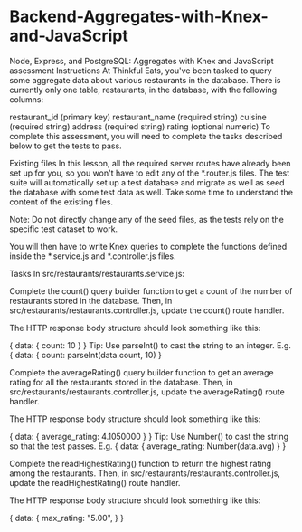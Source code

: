 # Backend-Aggregates-with-Knex-and-JavaScript

Node, Express, and PostgreSQL: Aggregates with Knex and JavaScript assessment
Instructions
At Thinkful Eats, you've been tasked to query some aggregate data about various restaurants in the database. There is currently only one table, restaurants, in the database, with the following columns:

restaurant_id (primary key)
restaurant_name (required string)
cuisine (required string)
address (required string)
rating (optional numeric)
To complete this assessment, you will need to complete the tasks described below to get the tests to pass.

Existing files
In this lesson, all the required server routes have already been set up for you, so you won't have to edit any of the *.router.js files. The test suite will automatically set up a test database and migrate as well as seed the database with some test data as well. Take some time to understand the content of the existing files.

Note: Do not directly change any of the seed files, as the tests rely on the specific test dataset to work.

You will then have to write Knex queries to complete the functions defined inside the *.service.js and *.controller.js files.

Tasks
In src/restaurants/restaurants.service.js:

Complete the count() query builder function to get a count of the number of restaurants stored in the database. Then, in src/restaurants/restaurants.controller.js, update the count() route handler.

The HTTP response body structure should look something like this:

{ data:  { count: 10 } }
Tip: Use parseInt() to cast the string to an integer. E.g. { data: { count: parseInt(data.count, 10) }

Complete the averageRating() query builder function to get an average rating for all the restaurants stored in the database. Then, in src/restaurants/restaurants.controller.js, update the averageRating() route handler.

The HTTP response body structure should look something like this:

{ data: { average_rating: 4.1050000 } }
Tip: Use Number() to cast the string so that the test passes. E.g. { data: { average_rating: Number(data.avg) } }

Complete the readHighestRating() function to return the highest rating among the restaurants. Then, in src/restaurants/restaurants.controller.js, update the readHighestRating() route handler.

The HTTP response body structure should look something like this:

{ data: {
    max_rating: "5.00",
  }
}
